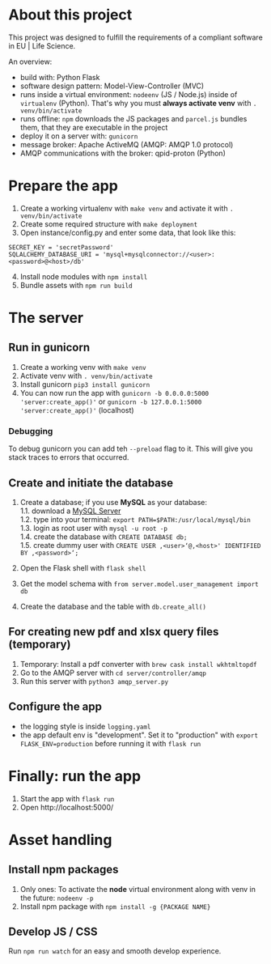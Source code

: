 # About this project

This project was designed to fulfill the requirements of a compliant software in EU | Life Science.

An overview:

-   build with: Python Flask
-   software design pattern: Model-View-Controller (MVC)
-   runs inside a virtual environment: `nodeenv` (JS / Node.js) inside of `virtualenv` (Python). That's why you must **always activate venv** with `. venv/bin/activate`   
-   runs offline: `npm` downloads the JS packages and `parcel.js` bundles them, that they are executable in the project
-   deploy it on a server with: `gunicorn`
-   message broker: Apache ActiveMQ (AMQP: AMQP 1.0 protocol)
  -   AMQP communications with the broker: qpid-proton (Python)

# Prepare the app
1. Create a working virtualenv with `make venv` and activate it with `. venv/bin/activate`   
2. Create some required structure with `make deployment`
3. Open instance/config.py and enter some data, that look like this:
```
SECRET_KEY = 'secretPassword'
SQLALCHEMY_DATABASE_URI = 'mysql+mysqlconnector://<user>:<password>@<host>/db'
```
4. Install node modules with `npm install`
5. Bundle assets with `npm run build`

# The server
## Run in gunicorn
1. Create a working venv with `make venv`
2. Activate venv with `. venv/bin/activate`
3. Install gunicorn `pip3 install gunicorn`
4. You can now run the app with `gunicorn -b 0.0.0.0:5000 'server:create_app()'` or `gunicorn -b 127.0.0.1:5000 'server:create_app()'` (localhost)

### Debugging
To debug gunicorn you can add teh `--preload` flag to it. This will give you stack traces to errors that occurred.


## Create and initiate the database
1. Create a database; if you use **MySQL** as your database:  
1.1. download a [MySQL Server](https://dev.mysql.com/downloads/mysql/)  
1.2. type into your terminal: `export PATH=$PATH:/usr/local/mysql/bin`  
1.3. login as root user with `mysql -u root -p`  
1.4. create the database with `CREATE DATABASE db;`  
1.5. create dummy user with `CREATE USER ‚<user>‘@‚<host>' IDENTIFIED BY ‚<password>‘;`

2. Open the Flask shell with `flask shell`
3. Get the model schema with `from server.model.user_management import db`
4. Create the database and the table with `db.create_all()`

## For creating new pdf and xlsx query files (temporary) 
1. Temporary: Install a pdf converter with `brew cask install wkhtmltopdf`
2. Go to the AMQP server with `cd server/controller/amqp`
3. Run this server with `python3 amqp_server.py`

## Configure the app
- the logging style is inside `logging.yaml`
- the app default env is "development". Set it to "production" with `export FLASK_ENV=production` before running it with `flask run`

# Finally: run the app
1. Start the app with `flask run`
2. Open http://localhost:5000/ 

# Asset handling
## Install npm packages
1. Only ones: To activate the **node** virtual environment along with venv in the future: `nodeenv -p`
2. Install npm package with `npm install -g {PACKAGE NAME}`
## Develop JS / CSS
Run `npm run watch` for an easy and smooth develop experience.

